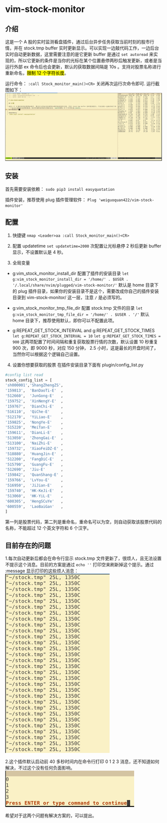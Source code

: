 <!-- FILE NAME: README.md  -->
<!-- USER: weiguoquan422@163.com  -->
<!-- DATE: 2022-06-03  -->

# vim-stock-monitor

## 介绍

这是一个 A 股的实时监测看盘插件，通过后台异步任务获取当前时刻的股市行情，并在 stock.tmp buffer 实时更新显示。可以实现一边敲代码工作，一边后台实时自动更新数据，这里需要注意的是它更新 buffer 是通过 `set autoread` 来实现的，所以它更新的条件是当你的光标在某个位置悬停两秒后触发更新，或者是当运行外部 ex 命令后也会更新，默认的获取数据间隔是 10s 。支持对股票名称进行重新命名，<mark>限制 12 个字符长度</mark>。

运行命令： `:call Stock_monitor_main()<CR>`
关闭再次运行次命令即可.
运行截图如下：
![pic](./stock_monitor.jpg)

## 安装
首先需要安装依赖：
`sudo pip3 install easyquotation`

插件安装，推荐使用 plug 插件管理软件：
`Plug 'weiguoquan422/vim-stock-monitor'`

## 配置

1. 快捷键
`nmap <Leader>aa :call Stock_monitor_main()<CR>`

2. 配置 updatetime
`set updatetime=2000`
次配置让光标悬停 2 秒后更新 buffer 显示，不设置默认是 4 秒。

3. 全局变量
* g:vim_stock_monitor_install_dir
配置了插件的安装目录
`let g:vim_stock_monitor_install_dir = '/home/' . $USER . '/.local/share/nvim/plugged/vim-stock-monitor/'` 默认是 home 目录下的 plug 插件目录，如果你的安装目录不是这个，需要改成你自己的插件安装目录到 vim-stock-monitor/ 这一层，注意 `/` 是必须写的。

* g:vim_stock_monitor_tmp_file_dir
配置 stock.tmp 文件的目录
`let g:vim_stock_monitor_tmp_file_dir = '/home/' . $USER . '/'` 默认 home 目录下，推荐使用默认，即你可以不配置此项。

* g:REPEAT_GET_STOCK_INTERVAL and g:REPEAT_GET_STOCK_TIMES
`let g:REPEAT_GET_STOCK_INTERVAL = 10`
`let g:REPEAT_GET_STOCK_TIMES = 900`
这两项配置了时间间隔和重复获取股票行情的次数，默认设置 10 秒重复 900 次，即 9000 秒，对应 150 分钟， 2.5 小时，这是最长的开盘时间了，当然你可以根据这个逻辑自己设置。

4. 设置你想要获取的股票
在插件安装目录下面有 plugin/config_list.py

```python
#config list read
stock_config_list = [
'sh000001','ShangZhengZS',
'159813',  'BanDaoTi-E'  ,
'512660',  'JunGong-E'   ,
'159752',  'XinNengY-E'  ,
'159767',  'DianChi-E'   ,
'516110',  'QiChe-E'     ,
'512170',  'YiLiao-E'    ,
'159825',  'NongYe-E'    ,
'515220',  'MeiTan-E'    ,
'159611',  'DianLi-E'    ,
'513050',  'ZhongGai-E'  ,
'513100',  'NaiZhi-E'    ,
'159732',  'XiaoFeiDZ-E' ,
'518880',  'HuangJin-E'  ,
'512200',  'FangDiC-E'   ,
'515790',  'GuangFu-E'   ,
'512690',  'Jiu-E'       ,
'159842',  'QuanShang-E' ,
'159766',  'LvYou-E'     ,
'516950',  'JiJian-E'    ,
'159740',  'HK-KeJi-E'   ,
'513060',  'HK-YiL-E'    ,
'600305',  'HengSCuYe'   ,
'600559',  'LaoBaiGan'   ,
]
```

第一列是股票代码，第二列是重命名，重命名可以为空，则自动获取该股票代码的名称，不能超过 12 个英文字符和 6 个汉字。

## 目前存在的问题

1.每次自动更新后都会在命令行显示 stock.tmp 文件更新了，很烦人，且无法设置不提示这个消息。目前的方案是通过 `echo ''` 打印空来刷新掉这个提示。通过 :message 显示打印的这些烦人消息：
![pic1](./problem1.jpg)

2.这个插件默认启动前 40 多秒时间内在命令行打印 0 1 2 3 消息，还不知道如何解决，不过这个没有任何负面影响。
![pic2](./problem2.jpg)

希望对于这两个问题有解决方案的，可以提出。
